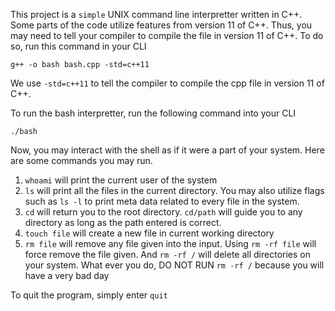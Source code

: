 This project is a `simple` UNIX command line interpretter written in C++. Some
parts of the code utilize features from version 11 of C++. Thus, you may need
to tell your compiler to compile the file in version 11 of C++. To do so, run
this command in your CLI
```
g++ -o bash bash.cpp -std=c++11
```
We use `-std=c++11` to tell the compiler to compile the cpp file in version 11
of C++.

To run the bash interpretter, run the following command into your CLI
```
./bash
```

Now, you may interact with the shell as if it were a part of your system.
Here are some commands you may run.

1. `whoami` will print the current user of the system
2. `ls` will print all the files in the current directory. You may also utilize
flags such as `ls -l` to print meta data related to every file in the system.
3. `cd` will return you to the root directory. `cd/path` will guide you to any
directory as long as the path entered is correct.
4. `touch file` will create a new file in current working directory
5. `rm file` will remove any file given into the input. Using `rm -rf file`
will force remove the file given. And `rm -rf /` will delete all directories
on your system. What ever you do, DO NOT RUN `rm -rf /` because you will have
a very bad day

To quit the program, simply enter `quit`
